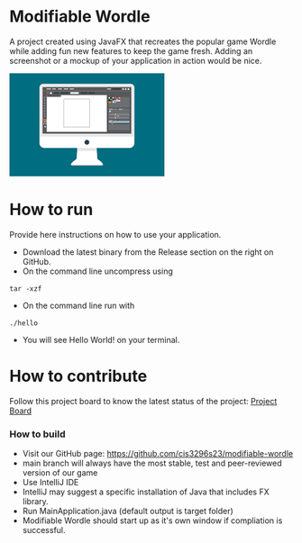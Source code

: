 # Modifiable Wordle
A project created using JavaFX that recreates the popular game Wordle while adding fun new features to keep the game fresh.
Adding an screenshot or a mockup of your application in action would be nice.  

![This is a screenshot.](images.png)
# How to run
Provide here instructions on how to use your application.   
- Download the latest binary from the Release section on the right on GitHub.  
- On the command line uncompress using
```
tar -xzf  
```
- On the command line run with
```
./hello
```
- You will see Hello World! on your terminal. 

# How to contribute
Follow this project board to know the latest status of the project: [Project Board](https://github.com/orgs/cis3296s23/projects/64)  

### How to build
- Visit our GitHub page: https://github.com/cis3296s23/modifiable-wordle
- main branch will always have the most stable, test and peer-reviewed version of our game
- Use IntelliJ IDE
- IntelliJ may suggest a specific installation of Java that includes FX library.
- Run MainApplication.java (default output is target folder)
- Modifiable Wordle should start up as it's own window if compliation is successful.
